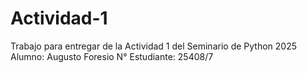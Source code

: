 # Actividad-1
Trabajo para entregar de la Actividad 1 del Seminario de Python 2025
Alumno: Augusto Foresio
N° Estudiante: 25408/7
